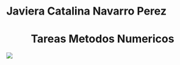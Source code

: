 #  Javiera Catalina Navarro Perez 
<h1 align="center"> Tareas Metodos Numericos </h1>


 <p align="left">
   <img src="https://github.com/user-attachments/assets/58bbb4ab-980b-4734-b375-e14d74a39bd9">
   </p>
